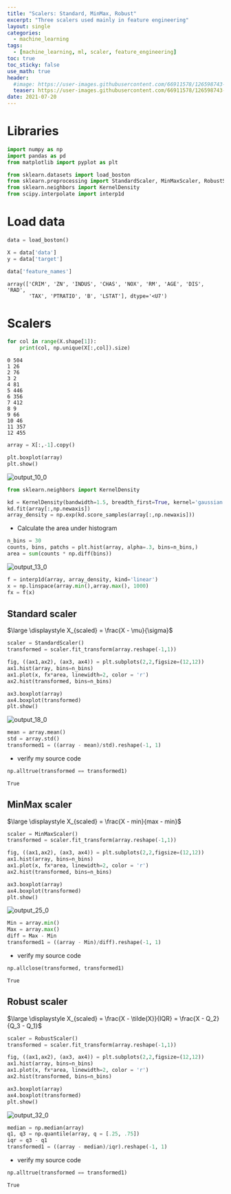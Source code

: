 ```yaml
---
title: "Scalers: Standard, MinMax, Robust"
excerpt: "Three scalers used mainly in feature engineering"
layout: single
categories:
  - machine_learning
tags:
  - [machine_learning, ml, scaler, feature_engineering]
toc: true
toc_sticky: false
use_math: true
header:
  #image: https://user-images.githubusercontent.com/66911578/126598743-8579a814-35aa-43fb-97c9-9ec38fdd2a61.png
  teaser: https://user-images.githubusercontent.com/66911578/126598743-8579a814-35aa-43fb-97c9-9ec38fdd2a61.png
date: 2021-07-20
---
```

# Libraries


```python
import numpy as np
import pandas as pd
from matplotlib import pyplot as plt
```


```python
from sklearn.datasets import load_boston
from sklearn.preprocessing import StandardScaler, MinMaxScaler, RobustScaler
from sklearn.neighbors import KernelDensity
from scipy.interpolate import interp1d
```

# Load data


```python
data = load_boston()
```


```python
X = data['data']
y = data['target']
```


```python
data['feature_names']
```




    array(['CRIM', 'ZN', 'INDUS', 'CHAS', 'NOX', 'RM', 'AGE', 'DIS', 'RAD',
           'TAX', 'PTRATIO', 'B', 'LSTAT'], dtype='<U7')



# Scalers


```python
for col in range(X.shape[1]):
    print(col, np.unique(X[:,col]).size)
```

    0 504
    1 26
    2 76
    3 2
    4 81
    5 446
    6 356
    7 412
    8 9
    9 66
    10 46
    11 357
    12 455
    


```python
array = X[:,-1].copy()
```


```python
plt.boxplot(array)
plt.show()
```


    
![output_10_0](https://user-images.githubusercontent.com/66911578/126280591-8cb31f39-04a6-4eb0-b01c-72a86b66300f.png)
    



```python
from sklearn.neighbors import KernelDensity

kd = KernelDensity(bandwidth=1.5, breadth_first=True, kernel='gaussian')
kd.fit(array[:,np.newaxis])
array_density = np.exp(kd.score_samples(array[:,np.newaxis]))
```

* Calculate the area under histogram


```python
n_bins = 30
counts, bins, patchs = plt.hist(array, alpha=.3, bins=n_bins,)
area = sum(counts * np.diff(bins))
```


    
![output_13_0](https://user-images.githubusercontent.com/66911578/126280619-6ffa5f78-cdb5-47c9-b922-9c77556b7342.png)
    



```python
f = interp1d(array, array_density, kind='linear')
x = np.linspace(array.min(),array.max(), 1000)
fx = f(x)
```

## Standard scaler

$\large \displaystyle X_{scaled} = \frac{X - \mu}{\sigma}$


```python
scaler = StandardScaler()
transformed = scaler.fit_transform(array.reshape(-1,1))
```


```python
fig, ((ax1,ax2), (ax3, ax4)) = plt.subplots(2,2,figsize=(12,12))
ax1.hist(array, bins=n_bins)
ax1.plot(x, fx*area, linewidth=2, color = 'r')
ax2.hist(transformed, bins=n_bins)

ax3.boxplot(array)
ax4.boxplot(transformed)
plt.show()
```


    
![output_18_0](https://user-images.githubusercontent.com/66911578/126280655-7206ecfc-7bde-4060-be9f-0906b461545e.png)
    



```python
mean = array.mean()
std = array.std()
transformed1 = ((array - mean)/std).reshape(-1, 1)
```

* verify my source code


```python
np.alltrue(transformed == transformed1)
```




    True



## MinMax scaler

$\large \displaystyle X_{scaled} = \frac{X - min}{max - min}$


```python
scaler = MinMaxScaler()
transformed = scaler.fit_transform(array.reshape(-1,1))
```


```python
fig, ((ax1,ax2), (ax3, ax4)) = plt.subplots(2,2,figsize=(12,12))
ax1.hist(array, bins=n_bins)
ax1.plot(x, fx*area, linewidth=2, color = 'r')
ax2.hist(transformed, bins=n_bins)

ax3.boxplot(array)
ax4.boxplot(transformed)
plt.show()
```


    
![output_25_0](https://user-images.githubusercontent.com/66911578/126280677-212a0e3b-4e4b-4d8d-8238-8699d1d64c4e.png)
    



```python
Min = array.min()
Max = array.max()
diff = Max - Min
transformed1 = ((array - Min)/diff).reshape(-1, 1)
```

* verify my source code


```python
np.allclose(transformed, transformed1)
```




    True



## Robust scaler

$\large \displaystyle X_{scaled} = \frac{X - \tilde{X}}{IQR} = \frac{X - Q_2}{Q_3 - Q_1}$


```python
scaler = RobustScaler()
transformed = scaler.fit_transform(array.reshape(-1,1))
```


```python
fig, ((ax1,ax2), (ax3, ax4)) = plt.subplots(2,2,figsize=(12,12))
ax1.hist(array, bins=n_bins)
ax1.plot(x, fx*area, linewidth=2, color = 'r')
ax2.hist(transformed, bins=n_bins)

ax3.boxplot(array)
ax4.boxplot(transformed)
plt.show()
```


    
![output_32_0](https://user-images.githubusercontent.com/66911578/126280708-04e16f3c-5fad-459c-b447-75d1c1fd6e29.png)
    



```python
median = np.median(array)
q1, q3 = np.quantile(array, q = [.25, .75])
iqr = q3 - q1
transformed1 = ((array - median)/iqr).reshape(-1, 1)
```

* verify my source code


```python
np.alltrue(transformed == transformed1)
```




    True
